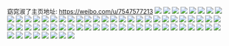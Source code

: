 窈窕淑了主页地址: https://weibo.com/u/7547577213 
![](https://wx4.sinaimg.cn/mw2000/008eMRClgy1h94ix2dtdjj31sc1scu0x.jpg) 
![](https://wx4.sinaimg.cn/mw2000/008eMRClgy1h94ix0915bj31sc1scqv5.jpg) 
![](https://wx4.sinaimg.cn/mw2000/008eMRClgy1h94ix3wck4j31sc1sckjl.jpg) 
![](https://wx4.sinaimg.cn/mw2000/008eMRClgy1h94ix6gdk9j31sc1scx6p.jpg) 
![](https://wx4.sinaimg.cn/mw2000/008eMRClgy1h94ix8h20gj31sc1scx6p.jpg) 
![](https://wx4.sinaimg.cn/mw2000/008eMRClgy1h8rydgyx28j31ba0zgwur.jpg) 
![](https://wx4.sinaimg.cn/mw2000/008eMRClgy1h8rydhlzldj30zg1banap.jpg) 
![](https://wx4.sinaimg.cn/mw2000/008eMRClgy1h8rydhz3auj30zg1ba156.jpg) 
![](https://wx4.sinaimg.cn/mw2000/008eMRClgy1h8rydmbgmrj30as0j6jth.jpg) 
![](https://wx4.sinaimg.cn/mw2000/008eMRClgy1h8hdypoz3wj31sc1scqv6.jpg) 
![](https://wx4.sinaimg.cn/mw2000/008eMRClly1h8cwels698j30ok17pq9r.jpg) 
![](https://wx4.sinaimg.cn/mw2000/008eMRClly1h8cwektityj32bw2bwqv6.jpg) 
![](https://wx4.sinaimg.cn/mw2000/008eMRClgy1h7y90w9swmj30u0140jxr.jpg) 
![](https://wx4.sinaimg.cn/mw2000/008eMRClly1h7uhh1q86lj32c02c0qv5.jpg) 
![](https://wx4.sinaimg.cn/mw2000/008eMRClly1h7uhh42le2j32c02c0qv5.jpg) 
![](https://wx4.sinaimg.cn/mw2000/008eMRClly1h7uhh5mnr4j32c0340b29.jpg) 
![](https://wx4.sinaimg.cn/mw2000/008eMRClly1h7uhgzun0qj32c0340b29.jpg) 
![](https://wx4.sinaimg.cn/mw2000/008eMRClly1h7uhh79fvjj32c02c0hdt.jpg) 
![](https://wx4.sinaimg.cn/mw2000/008eMRClly1h7uhh8oeh7j31sc1sc4qp.jpg) 
![](https://wx4.sinaimg.cn/mw2000/008eMRClly1h7uhhaszrsj32c0340hdu.jpg) 
![](https://wx4.sinaimg.cn/mw2000/008eMRClly1h7uhhef5tsj31sc1scx6p.jpg) 
![](https://wx4.sinaimg.cn/mw2000/008eMRClly1h7uhhgykroj31sc1sce81.jpg) 
![](https://wx4.sinaimg.cn/mw2000/008eMRClgy1h7gekf3ovlj30n01dsnak.jpg) 
![](https://wx4.sinaimg.cn/mw2000/008eMRClly1h79bn9p7hjj31sc2dsx6p.jpg) 
![](https://wx4.sinaimg.cn/mw2000/008eMRClly1h79bn66zhpj31sc2dshdt.jpg) 
![](https://wx4.sinaimg.cn/mw2000/008eMRClly1h79bnd145lj32c0340qv6.jpg) 
![](https://wx4.sinaimg.cn/mw2000/008eMRClly1h79bng250sj31sc2dse81.jpg) 
![](https://wx4.sinaimg.cn/mw2000/008eMRClly1h79bniyrx1j31co1sw7wh.jpg) 
![](https://wx4.sinaimg.cn/mw2000/008eMRClly1h79bnlj13tj32c0340kfo.jpg) 
![](https://wx4.sinaimg.cn/mw2000/008eMRClly1h79bnpksqkj31sc2ds7wh.jpg) 
![](https://wx4.sinaimg.cn/mw2000/008eMRClly1h79bnsqjbmj31h21yqwhi.jpg) 
![](https://wx4.sinaimg.cn/mw2000/008eMRClly1h79bnx9htij32c03404qq.jpg) 
![](https://wx4.sinaimg.cn/mw2000/008eMRClly1h79bk50wv5j31kb233nlo.jpg) 
![](https://wx4.sinaimg.cn/mw2000/008eMRClly1h79bk8zd7hj31jp229ws4.jpg) 
![](https://wx4.sinaimg.cn/mw2000/008eMRClly1h79bjysw5gj31fa1wdwrw.jpg) 
![](https://wx4.sinaimg.cn/mw2000/008eMRClly1h79bkerirdj32c0340qqu.jpg) 
![](https://wx4.sinaimg.cn/mw2000/008eMRClly1h64u017ju4j31eg1v9dzb.jpg) 
![](https://wx4.sinaimg.cn/mw2000/008eMRClly1h64u0268zqj31e21ycatd.jpg) 
![](https://wx4.sinaimg.cn/mw2000/008eMRClly1h64u09ocv6j32c03401ky.jpg) 
![](https://wx4.sinaimg.cn/mw2000/008eMRClly1h64u0bc3stj31j62psqrn.jpg) 
![](https://wx4.sinaimg.cn/mw2000/008eMRClly1h64u0frkpaj32c0340e82.jpg) 
![](https://wx4.sinaimg.cn/mw2000/008eMRClgy1h4w5pw15uhj31fx1x8e81.jpg) 
![](https://wx4.sinaimg.cn/mw2000/008eMRClgy1h4w5q2ie59j31sc2dsqv5.jpg) 
![](https://wx4.sinaimg.cn/mw2000/008eMRClgy1h4w5q50tpaj32c03404qp.jpg) 
![](https://wx4.sinaimg.cn/mw2000/008eMRClgy1h4lw35x44pj31sa2dpqv5.jpg) 
![](https://wx4.sinaimg.cn/mw2000/008eMRClgy1h4lw39okh6j32c03404qq.jpg) 
![](https://wx4.sinaimg.cn/mw2000/008eMRClgy1h4lw3gzqvaj32c0340x6q.jpg) 
![](https://wx4.sinaimg.cn/mw2000/008eMRClgy1h4lw3p1yixj32c02c0u0x.jpg) 
![](https://wx4.sinaimg.cn/mw2000/008eMRClgy1h4lw3s2k2jj32c02c0kjl.jpg) 
![](https://wx4.sinaimg.cn/mw2000/008eMRClgy1h4lw3tuy81j32c02c0wzx.jpg) 
![](https://wx4.sinaimg.cn/mw2000/008eMRClgy1h4lw3wf41tj32c02c0ha2.jpg) 
![](https://wx4.sinaimg.cn/mw2000/008eMRClgy1h3muiv989kj31o2283b2a.jpg) 
![](https://wx4.sinaimg.cn/mw2000/008eMRClgy1h3muixf0c7j32c0340u0z.jpg) 
![](https://wx4.sinaimg.cn/mw2000/008eMRClgy1h3muizo9w6j32c03401kz.jpg) 
![](https://wx4.sinaimg.cn/mw2000/008eMRClgy1h3muj1t5jaj31sc2dsnpe.jpg) 
![](https://wx4.sinaimg.cn/mw2000/008eMRClgy1h3muit8byjj31sc2dsb2a.jpg) 
![](https://wx4.sinaimg.cn/mw2000/008eMRClgy1h3muj48g7hj32c03407wj.jpg) 
![](https://wx4.sinaimg.cn/mw2000/008eMRClgy1h3muj6irtkj32c0340qv7.jpg) 
![](https://wx4.sinaimg.cn/mw2000/008eMRClgy1h3muj8kafgj32c03407wi.jpg) 
![](https://wx4.sinaimg.cn/mw2000/008eMRClgy1h2u667tu3lj32c0340b2b.jpg) 
![](https://wx4.sinaimg.cn/mw2000/008eMRClgy1h2u669lj2ij321g2pxe81.jpg) 
![](https://wx4.sinaimg.cn/mw2000/008eMRClgy1h2u664zwrcj31xi2kob29.jpg) 
![](https://wx4.sinaimg.cn/mw2000/008eMRClgy1h2u66c4mluj32c0340e82.jpg) 
![](https://wx4.sinaimg.cn/mw2000/008eMRClgy1h2phqwvcifj31rt2d37wh.jpg) 
![](https://wx4.sinaimg.cn/mw2000/008eMRClgy1h2phqxtlvbj31o3284npd.jpg) 
![](https://wx4.sinaimg.cn/mw2000/008eMRClgy1h2phqzpatzj31xv2l5b2a.jpg) 
